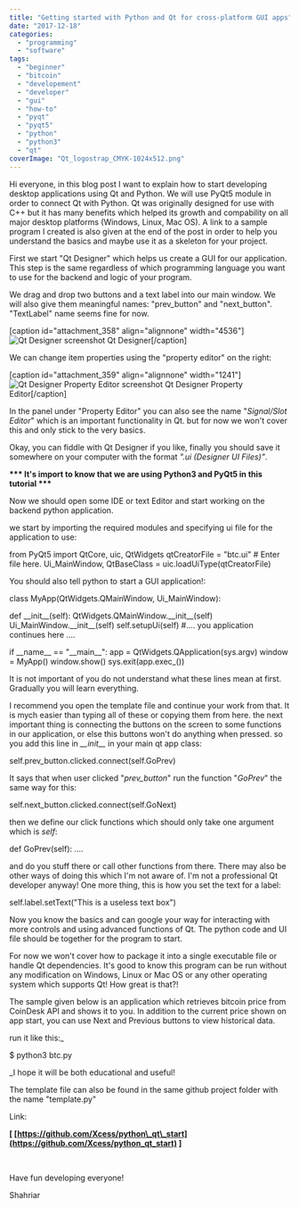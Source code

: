 ```yaml
---
title: "Getting started with Python and Qt for cross-platform GUI apps"
date: "2017-12-18"
categories: 
  - "programming"
  - "software"
tags: 
  - "beginner"
  - "bitcoin"
  - "developement"
  - "developer"
  - "gui"
  - "how-to"
  - "pyqt"
  - "pyqt5"
  - "python"
  - "python3"
  - "qt"
coverImage: "Qt_logostrap_CMYK-1024x512.png"
---
```


Hi everyone, in this blog post I want to explain how to start developing desktop applications using Qt and Python. We will use PyQt5 module in order to connect Qt with Python. Qt was originally designed for use with C++ but it has many benefits which helped its growth and compability on all major desktop platforms (Windows, Linux, Mac OS). A link to a sample program I created is also given at the end of the post in order to help you understand the basics and maybe use it as a skeleton for your project.

First we start "Qt Designer" which helps us create a GUI for our application. This step is the same regardless of which programming language you want to use for the backend and logic of your program.

We drag and drop two buttons and a text label into our main window. We will also give them meaningful names: "prev\_button" and "next\_button". "TextLabel" name seems fine for now.

\[caption id="attachment\_358" align="alignnone" width="4536"\]![Qt Designer screenshot](../../assets/images/qt_designer_start-1024x548.png) Qt Designer\[/caption\]

We can change item properties using the "property editor" on the right:

\[caption id="attachment\_359" align="alignnone" width="1241"\]![Qt Designer Property Editor screenshot](../../assets/images/qt_property_editor-677x1024.png) Qt Designer Property Editor\[/caption\]

In the panel under "Property Editor" you can also see the name "_Signal/Slot Editor_" which is an important functionality in Qt. but for now we won't cover this and only stick to the very basics.

Okay, you can fiddle with Qt Designer if you like, finally you should save it somewhere on your computer with the format _".ui (Designer UI Files)"_.

**\*\*\* It's import to know that we are using Python3 and PyQt5 in this tutorial \*\*\***

Now we should open some IDE or text Editor and start working on the backend python application.

we start by importing the required modules and specifying ui file for the application to use:

from PyQt5 import QtCore, uic, QtWidgets
qtCreatorFile = "btc.ui" # Enter file here.
Ui\_MainWindow, QtBaseClass = uic.loadUiType(qtCreatorFile)

You should also tell python to start a GUI application!:

class MyApp(QtWidgets.QMainWindow, Ui\_MainWindow):

def \_\_init\_\_(self):
    QtWidgets.QMainWindow.\_\_init\_\_(self)
    Ui\_MainWindow.\_\_init\_\_(self)
    self.setupUi(self)
    #.... you application continues here ....

if \_\_name\_\_ == "\_\_main\_\_":
    app = QtWidgets.QApplication(sys.argv)
    window = MyApp()
    window.show()
    sys.exit(app.exec\_())

It is not important of you do not understand what these lines mean at first. Gradually you will learn everything.

I recommend you open the template file and continue your work from that. It is mych easier than typing all of these or copying them from here. the next important thing is connecting the buttons on the screen to some functions in our application, or else this buttons won't do anything when pressed. so you add this line in _\_\_init\_\__ in your main qt app class:

self.prev\_button.clicked.connect(self.GoPrev)

It says that when user clicked "_prev\_button_" run the function "_GoPrev_" the same way for this:

self.next\_button.clicked.connect(self.GoNext)

then we define our click functions which should only take one argument which is _self_:

def GoPrev(self):
    ....

and do you stuff there or call other functions from there. There may also be other ways of doing this which I'm not aware of. I'm not a professional Qt developer anyway! One more thing, this is how you set the text for a label:

self.label.setText("This is a useless text box")

Now you know the basics and can google your way for interacting with more controls and using advanced functions of Qt. The python code and UI file should be together for the program to start.

For now we won't cover how to package it into a single executable file or handle Qt dependencies. It's good to know this program can be run without any modification on Windows, Linux or Mac OS or any other operating system which supports Qt! How great is that?!

The sample given below is an application which retrieves bitcoin price from CoinDesk API and shows it to you. In addition to the current price shown on app start, you can use Next and Previous buttons to view historical data.

run it like this:_

$ python3 btc.py

_I hope it will be both educational and useful!

The template file can also be found in the same github project folder with the name "template.py"

Link:

**\[ [https://github.com/Xcess/python\_qt\_start](https://github.com/Xcess/python_qt_start) \]**

 

Have fun developing everyone!

Shahriar
